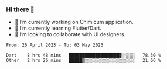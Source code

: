### Hi there 👋

<!--
**devcat37/devcat37** is a ✨ _special_ ✨ repository because its `README.md` (this file) appears on your GitHub profile.-->


- 🔭 I’m currently working on Chimicum application.
- 🌱 I’m currently learning Flutter/Dart.
- 👯 I’m looking to collaborate with UI designers.
<!-- - 🤔 I’m looking for help with ... -->

<!--START_SECTION:waka-->

```text
From: 26 April 2023 - To: 03 May 2023

Dart    8 hrs 48 mins   ███████████████████▓░░░░░   78.30 %
Other   2 hrs 26 mins   █████▒░░░░░░░░░░░░░░░░░░░   21.66 %
```

<!--END_SECTION:waka-->
